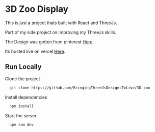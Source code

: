 # 3D Zoo Display

This is just a project thats built with React and ThreeJs.

Part of my side project on improving my ThreeJs skills.

The Design was gotten from pinterest [Here](https://www.pinterest.com/pin/37928821854199109/)

Its hosted live on vercel [Here](https://adeyanju-adeyemi-lendsqr-fe-test.vercel.app/).

## Run Locally

Clone the project

```bash
  git clone https://github.com/BringingThreeJsDesignsToLive/3D-zoo
```

Install dependencies

```bash
  npm install
```

Start the server

```bash
  npm run dev
```

